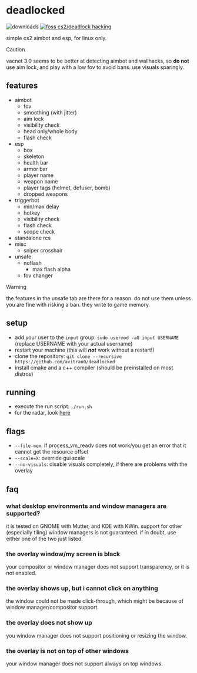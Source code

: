 # deadlocked

![downloads](https://img.shields.io/github/downloads/avitran0/deadlocked/total?color=blue)
[![foss cs2/deadlock hacking](https://badgen.net/discord/members/eXjG4Ar9Sx)](https://discord.gg/eXjG4Ar9Sx)

simple cs2 aimbot and esp, for linux only.

> [!CAUTION]
> vacnet 3.0 seems to be better at detecting aimbot and wallhacks, so **do not** use aim lock,
> and play with a low fov to avoid bans. use visuals sparingly.

## features

- aimbot
  - fov
  - smoothing (with jitter)
  - aim lock
  - visibility check
  - head only/whole body
  - flash check
- esp
  - box
  - skeleton
  - health bar
  - armor bar
  - player name
  - weapon name
  - player tags (helmet, defuser, bomb)
  - dropped weapons
- triggerbot
  - min/max delay
  - hotkey
  - visibility check
  - flash check
  - scope check
- standalone rcs
- misc
  - sniper crosshair
- unsafe
  - noflash
    - max flash alpha
  - fov changer

> [!WARNING]
> the features in the unsafe tab are there for a reason.
> do not use them unless you are fine with risking a ban.
> they write to game memory.

## setup

- add your user to the `input` group: `sudo usermod -aG input USERNAME` (replace USERNAME with your actual username)
- restart your machine (this will **_not_** work without a restart!)
- clone the repository: `git clone --recursive https://github.com/avitran0/deadlocked`
- install cmake and a c++ compiler (should be preinstalled on most distros)

## running

- execute the run script: `./run.sh`
- for the radar, look [here](docs/radar.md)

## flags

- `--file-mem`: if process_vm_readv does not work/you get an error that it cannot get the resource offset
- `--scale=X`: override gui scale
- `--no-visuals`: disable visuals completely, if there are problems with the overlay

## faq

### what desktop environments and window managers are supported?

it is tested on GNOME with Mutter, and KDE with KWin.
support for other (especially tiling) window managers is not guaranteed.
if in doubt, use either one of the two just listed.

### the overlay window/my screen is black

your compositor or window manager does not support transparency, or it is not enabled.

### the overlay shows up, but i cannot click on anything

the window could not be made click-through, which might be because of window manager/compositor support.

### the overlay does not show up

you window manager does not support positioning or resizing the window.

### the overlay is not on top of other windows

your window manager does not support always on top windows.
